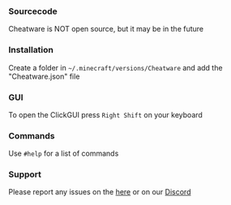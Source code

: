 ### Sourcecode
Cheatware is NOT open source, but it may be in the future

### Installation
Create a folder in `~/.minecraft/versions/Cheatware` and add the "Cheatware.json" file

### GUI
To open the ClickGUI press `Right Shift` on your keyboard

### Commands
Use `#help` for a list of commands

### Support
Please report any issues on the [here](https://github.com/ZeroZipp/Cheatware/issues) or on our [Discord](https://discord.gg/ETaw5jfHwz)
